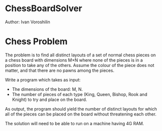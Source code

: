 ChessBoardSolver
================
Author: Ivan Voroshilin

Chess Problem
===============
The problem is to find all distinct layouts of a set of normal chess pieces on a chess board with dimensions M×N 
where none of the pieces is in a position to take any of the others. Assume the colour of the piece does not matter, 
and that there are no pawns among the pieces.

Write a program which takes as input:

  - The dimensions of the board: M, N.
  - The number of pieces of each type (King, Queen, Bishop, Rook and Knight) to try and place on the board.

As output, the program should yield the number of distinct layouts for which all of the pieces can be placed on the board 
without threatening each other.

The solution will need to be able to run on a machine having 4G RAM.
